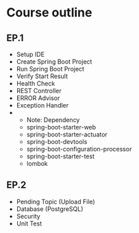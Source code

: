 # Course outline

## EP.1
- Setup IDE
- Create Spring Boot Project
- Run Spring Boot Project
- Verify Start Result
- Health Check
- REST Controller
- ERROR Advisor
- Exception Handler
- - Note: Dependency
  - spring-boot-starter-web
  - spring-boot-starter-actuator
  - spring-boot-devtools
  - spring-boot-configuration-processor
  - spring-boot-starter-test
  - lombok
## EP.2
- Pending Topic (Upload File)
- Database (PostgreSQL)
- Security
- Unit Test